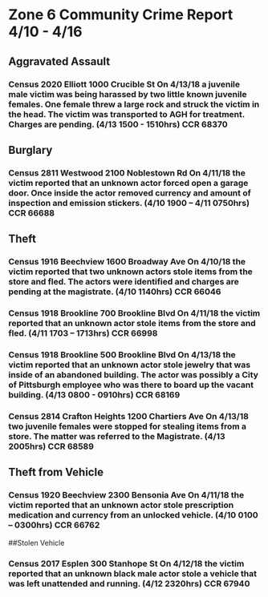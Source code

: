 # Zone 6 Community Crime Report 4/10 - 4/16

## Aggravated Assault

### Census 2020 Elliott 1000 Crucible St On 4/13/18 a juvenile male victim was being harassed by two little known juvenile females. One female threw a large rock and struck the victim in the head. The victim was transported to AGH for treatment. Charges are pending. (4/13 1500 - 1510hrs) CCR 68370

## Burglary

### Census 2811 Westwood 2100 Noblestown Rd On 4/11/18 the victim reported that an unknown actor forced open a garage door. Once inside the actor removed currency and amount of inspection and emission stickers. (4/10 1900 – 4/11 0750hrs) CCR 66688

## Theft

### Census 1916 Beechview 1600 Broadway Ave On 4/10/18 the victim reported that two unknown actors stole items from the store and fled. The actors were identified and charges are pending at the magistrate. (4/10 1140hrs) CCR 66046

### Census 1918 Brookline 700 Brookline Blvd On 4/11/18 the victim reported that an unknown actor stole items from the store and fled. (4/11 1703 – 1713hrs) CCR 66998

### Census 1918 Brookline 500 Brookline Blvd On 4/13/18 the victim reported that an unknown actor stole jewelry that was inside of an abandoned building. The actor was possibly a City of Pittsburgh employee who was there to board up the vacant building. (4/13 0800 - 0910hrs) CCR 68169

### Census 2814 Crafton Heights 1200 Chartiers Ave On 4/13/18 two juvenile females were stopped for stealing items from a store. The matter was referred to the Magistrate. (4/13 2005hrs) CCR 68589

## Theft from Vehicle

### Census 1920 Beechview 2300 Bensonia Ave On 4/11/18 the victim reported that an unknown actor stole prescription medication and currency from an unlocked vehicle. (4/10 0100 – 0300hrs) CCR 66762

##Stolen Vehicle

### Census 2017 Esplen 300 Stanhope St On 4/12/18 the victim reported that an unknown black male actor stole a vehicle that was left unattended and running. (4/12 2320hrs) CCR 67940
